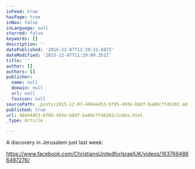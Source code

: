 ```yaml
---
inFeed: true
hasPage: true
inNav: false
inLanguage: null
starred: false
keywords: []
description: ''
datePublished: '2015-12-07T11:29:21.687Z'
dateModified: '2015-12-07T11:29:09.351Z'
title: ''
author: []
authors: []
publisher:
  name: null
  domain: null
  url: null
  favicon: null
sourcePath: _posts/2015-12-07-40444453-bf05-493e-b8d7-ba69cffd6202.md
published: true
url: 40444453-bf05-493e-b8d7-ba69cffd6202/index.html
_type: Article

---
```

A discovery in Jerusalem just last week:  

https://www.facebook.com/ChristiansUnitedforIsraelUK/videos/1637664866497276/